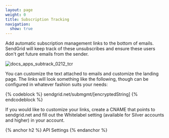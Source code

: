 ```yaml
---
layout: page
weight: 0
title: Subscription Tracking
navigation:
  show: true
---
```


Add automatic subscription management links to the bottom of emails. SendGrid will keep track of these unsubscribes and ensure these users don't get future emails from the sender.

![]({{root_url}}/images/subscription_tracking.png "docs_apps_subtrack_0212_tcr")

You can customize the text attached to emails and customize the landing page. The links will look something like the following, though can be configured in whatever fashion suits your needs:

{% codeblock %} sendgrid.net/submgmt/[encryptedString] {% endcodeblock %}

If you would like to customize your links, create a CNAME that points to sendgrid.net and fill out the Whitelabel setting (available for Silver accounts and higher) in your account.


{% anchor h2 %} API Settings {% endanchor %}




